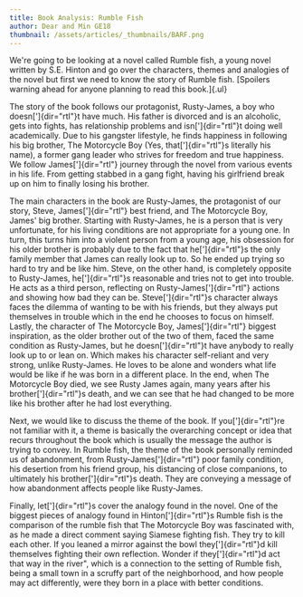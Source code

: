 ```yaml
---
title: Book Analysis: Rumble Fish
author: Dear and Min GE18
thumbnail: /assets/articles/_thumbnails/BARF.png
---
```


We're going to be looking at a novel called Rumble fish, a young novel
written by S.E. Hinton and go over the characters, themes and analogies
of the novel but first we need to know the story of Rumble fish.
[Spoilers warning ahead for anyone planning to read this book.]{.ul}

The story of the book follows our protagonist, Rusty-James, a boy who
doesn[']{dir="rtl"}t have much. His father is divorced and is an
alcoholic, gets into fights, has relationship problems and
isn[']{dir="rtl"}t doing well academically. Due to his gangster
lifestyle, he finds happiness in following his big brother, The
Motorcycle Boy (Yes, that[']{dir="rtl"}s literally his name), a former
gang leader who strives for freedom and true happiness. We follow
James[']{dir="rtl"} journey through the novel from various events in his
life. From getting stabbed in a gang fight, having his girlfriend break
up on him to finally losing his brother.

The main characters in the book are Rusty-James, the protagonist of our
story, Steve, James[']{dir="rtl"} best friend, and The Motorcycle Boy,
James\' big brother. Starting with Rusty-James, he is a person that is
very unfortunate, for his living conditions are not appropriate for a
young one. In turn, this turns him into a violent person from a young
age, his obsession for his older brother is probably due to the fact
that he[']{dir="rtl"}s the only family member that James can really look
up to. So he ended up trying so hard to try and be like him. Steve, on
the other hand, is completely opposite to Rusty-James, he[']{dir="rtl"}s
reasonable and tries not to get into trouble. He acts as a third person,
reflecting on Rusty-James[']{dir="rtl"} actions and showing how bad they
can be. Steve[']{dir="rtl"}s character always faces the dilemma of
wanting to be with his friends, but they always put themselves in
trouble which in the end he chooses to focus on himself. Lastly, the
character of The Motorcycle Boy, James[']{dir="rtl"} biggest
inspiration, as the older brother out of the two of them, faced the same
condition as Rusty-James, but he doesn[']{dir="rtl"}t have anybody to
really look up to or lean on. Which makes his character self-reliant and
very strong, unlike Rusty-James. He loves to be alone and wonders what
life would be like if he was born in a different place. In the end, when
The Motorcycle Boy died, we see Rusty James again, many years after his
brother[']{dir="rtl"}s death, and we can see that he had changed to be
more like his brother after he had lost everything.

Next, we would like to discuss the theme of the book. If
you[']{dir="rtl"}re not familiar with it, a theme is basically the
overarching concept or idea that recurs throughout the book which is
usually the message the author is trying to convey. In Rumble fish, the
theme of the book personally reminded us of abandonment, from
Rusty-James[']{dir="rtl"} poor family condition, his desertion from his
friend group, his distancing of close companions, to ultimately his
brother[']{dir="rtl"}s death. They are conveying a message of how
abandonment affects people like Rusty-James.

Finally, let[']{dir="rtl"}s cover the analogy found in the novel. One of
the biggest pieces of analogy found in Hinton[']{dir="rtl"}s Rumble fish
is the comparison of the rumble fish that The Motorcycle Boy was
fascinated with, as he made a direct comment saying
Siamese fighting fish. They try to kill each other. If you
leaned a mirror against the bowl they[']{dir="rtl"}d kill themselves
fighting their own reflection. Wonder if they[']{dir="rtl"}d act that
way in the river", which is a connection to the setting of Rumble fish,
being a small town in a scruffy part of the neighborhood, and how people
may act differently, were they born in a place with better conditions.
